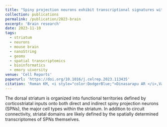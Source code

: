 ```yaml
---
title: "Spiny projection neurons exhibit transcriptional signatures within subregions of the dorsal striatum."
collection: publications
permalink: /publication/2023-brain
excerpt: 'Brain research'
date: 2023-11-10
tags:
  - striatum
  - neurons
  - mouse brain
  - nanoString
  - geomx
  - spatial transcriptomics
  - bioinformatics
  - emory uiversity
venue: 'Cell Reports'
paperurl: 'https://doi.org/10.1016/j.celrep.2023.113435'  
citation: 'Roman KM, <i style="color:DodgerBlue;">Dinasarapu AR </i>,VanSchoiack A, Ross PM, Kroeppler D, Jinnah HA,Hess EJ (2023). Spiny projection neurons exhibit transcriptional signatures within subregions of the dorsal striatum. <i>Cell Reports</i>.'  
---  
```

The dorsal striatum is organized into functional territories defined by corticostriatal inputs onto both direct and indirect spiny projection neurons (SPNs), the major cell types within the striatum. In addition to circuit connectivity, striatal domains are likely defined by the spatially determined transcriptomes of SPNs themselves.  
